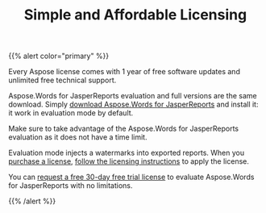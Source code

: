 ﻿---
title: Simple and Affordable Licensing
description: "Aspose.Words for JasperReports evaluation and full versions are the same download."
type: docs
weight: 50
url: /jasperreports/simple-and-affordable-licensing/
---

{{% alert color="primary" %}} 

Every Aspose license comes with 1 year of free software updates and unlimited free technical support.

Aspose.Words for JasperReports evaluation and full versions are the same download. Simply [download Aspose.Words for JasperReports](https://downloads.aspose.com/words/jasperreports) and install it: it work in evaluation mode by default.

Make sure to take advantage of the Aspose.Words for JasperReports evaluation as it does not have a time limit.

Evaluation mode injects a watermarks into exported reports. When you [purchase a license](http://www.aspose.com/community/forums/aspose.purchase/220/showforum.aspx), [follow the licensing instructions](/words/jasperreports/licensing/) to apply the license.

You can [request a free 30-day free trial license](http://www.aspose.com/community/forums/aspose.purchase/220/showforum.aspx) to evaluate Aspose.Words for JasperReports with no limitations. 

{{% /alert %}}
